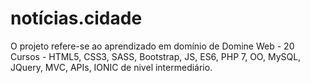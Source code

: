 # notícias.cidade
 O projeto refere-se ao aprendizado em domínio de Domine Web - 20 Cursos - HTML5, CSS3, SASS, Bootstrap, JS, ES6, PHP 7, OO, MySQL, JQuery, MVC, APIs, IONIC de nivel intermediário.
